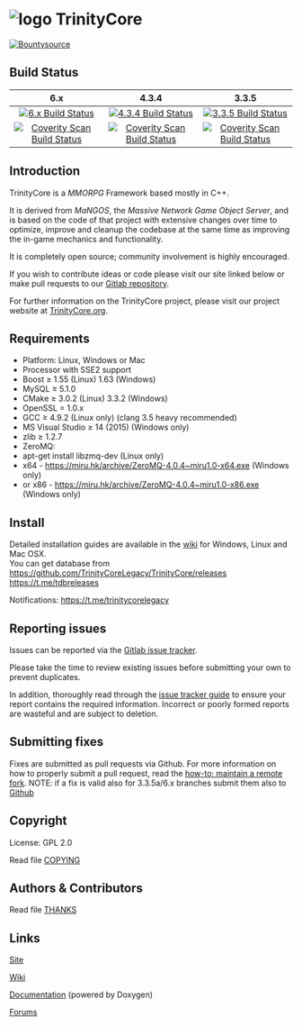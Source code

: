 # ![logo](https://community.trinitycore.org/public/style_images/1_trinitycore.png) TrinityCore

[![Bountysource](https://www.bountysource.com/badge/tracker?tracker_id=1310)](https://www.bountysource.com/trackers/1310-trinity-core?utm_source=1310&utm_medium=shield&utm_campaign=TRACKER_BADGE)

## Build Status


6.x | 4.3.4 | 3.3.5
:------------: | :------------: | :------------:
[![6.x Build Status](https://travis-ci.org/TrinityCore/TrinityCore.svg?branch=6.x)](https://travis-ci.org/TrinityCore/TrinityCore) | [![4.3.4 Build Status](https://travis-ci.org/Aokromes/TrinityCore.svg?branch=4.3.4)](https://travis-ci.org/Aokromes/TrinityCore) | [![3.3.5 Build Status](https://travis-ci.org/TrinityCore/TrinityCore.svg?branch=3.3.5)](https://travis-ci.org/TrinityCore/TrinityCore)
[![Coverity Scan Build Status](https://scan.coverity.com/projects/435/badge.svg)](https://scan.coverity.com/projects/435) | [![Coverity Scan Build Status](https://scan.coverity.com/projects/7697/badge.svg)](https://scan.coverity.com/projects/7697) |  [![Coverity Scan Build Status](https://scan.coverity.com/projects/4656/badge.svg)](https://scan.coverity.com/projects/4656)

## Introduction

TrinityCore is a *MMORPG* Framework based mostly in C++.

It is derived from *MaNGOS*, the *Massive Network Game Object Server*, and is
based on the code of that project with extensive changes over time to optimize,
improve and cleanup the codebase at the same time as improving the in-game
mechanics and functionality.

It is completely open source; community involvement is highly encouraged.

If you wish to contribute ideas or code please visit our site linked below or
make pull requests to our [Gitlab repository](https://gitlab.com/trinitycore/TrinityCore_434/).

For further information on the TrinityCore project, please visit our project
website at [TrinityCore.org](https://www.trinitycore.org).

## Requirements

+ Platform: Linux, Windows or Mac
+ Processor with SSE2 support
+ Boost ≥ 1.55 (Linux) 1.63 (Windows)
+ MySQL ≥ 5.1.0
+ CMake ≥ 3.0.2 (Linux) 3.3.2 (Windows)
+ OpenSSL = 1.0.x
+ GCC ≥ 4.9.2 (Linux only) (clang 3.5 heavy recommended)
+ MS Visual Studio ≥ 14 (2015) (Windows only)
+ zlib ≥ 1.2.7
+ ZeroMQ:
+ apt-get install libzmq-dev (Linux only)
+ x64 - https://miru.hk/archive/ZeroMQ-4.0.4~miru1.0-x64.exe (Windows only)
+ or x86 - https://miru.hk/archive/ZeroMQ-4.0.4~miru1.0-x86.exe (Windows only)

## Install

Detailed installation guides are available in the [wiki](https://www.trinitycore.info/display/tc/Installation+Guide) for
Windows, Linux and Mac OSX.  
You can get database from  
https://github.com/TrinityCoreLegacy/TrinityCore/releases  
https://t.me/tdbreleases

Notifications:
https://t.me/trinitycorelegacy 


## Reporting issues

Issues can be reported via the [Gitlab issue tracker](https://gitlab.com/trinitycore/TrinityCore_434/issues).

Please take the time to review existing issues before submitting your own to
prevent duplicates.

In addition, thoroughly read through the [issue tracker guide](https://www.trinitycore.org/f/topic/37-the-trinitycore-issuetracker-and-you/) to ensure
your report contains the required information. Incorrect or poorly formed
reports are wasteful and are subject to deletion.


## Submitting fixes

Fixes are submitted as pull requests via Github. For more information on how to
properly submit a pull request, read the [how-to: maintain a remote fork](https://www.trinitycore.org/f/topic/6037-howto-maintain-a-remote-fork-for-pull-requests-tortoisegit/).
NOTE: if a fix is valid also for 3.3.5a/6.x branches submit them also to [Github](https://github.com/TrinityCore/TrinityCore)


## Copyright

License: GPL 2.0

Read file [COPYING](COPYING)


## Authors &amp; Contributors

Read file [THANKS](THANKS)


## Links

[Site](https://www.trinitycore.org)

[Wiki](https://trinitycore.info)

[Documentation](https://www.trinitycore.net) (powered by Doxygen)

[Forums](https://www.trinitycore.org/f/)
